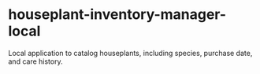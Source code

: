 # houseplant-inventory-manager-local
Local application to catalog houseplants, including species, purchase date, and care history.
